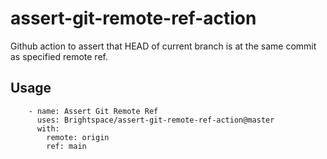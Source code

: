# assert-git-remote-ref-action

Github action to assert that HEAD of current branch is at the same commit as specified remote ref.

## Usage

```
    - name: Assert Git Remote Ref
      uses: Brightspace/assert-git-remote-ref-action@master
      with:
        remote: origin
        ref: main
```
